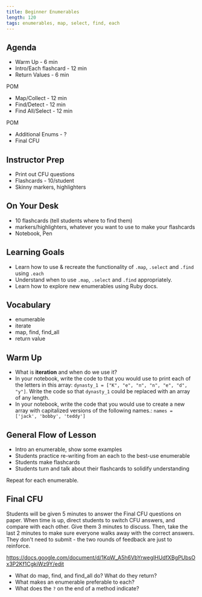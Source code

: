 ```yaml
---
title: Beginner Enumerables
length: 120
tags: enumerables, map, select, find, each
---
```


## Agenda
- Warm Up - 6 min
- Intro/Each flashcard - 12 min
- Return Values - 6 min

POM
- Map/Collect - 12 min
- Find/Detect - 12 min
- Find All/Select - 12 min

POM
- Additional Enums - ?
- Final CFU


## Instructor Prep

- Print out CFU questions
- Flashcards - 10/student
- Skinny markers, highlighters

## On Your Desk

- 10 flashcards (tell students where to find them)
- markers/highlighters, whatever you want to use to make your flashcards
- Notebook, Pen


## Learning Goals

* Learn how to use & recreate the functionality of `.map`, `.select` and `.find` using `.each`
* Understand when to use `.map`, `.select` and `.find` appropriately.
* Learn how to explore new enumerables using Ruby docs.


## Vocabulary  

* enumerable  
* iterate  
* map, find, find_all
* return value


## Warm Up

* What is **iteration** and when do we use it?
* In your notebook, write the code to that you would use to print each of the letters in this array: `dynasty_1 = ["K", "e", "n", "n", "e", "d", "y"]`.  Write the code so that `dynasty_1` could be replaced with an array of any length.
* In your notebook, write the code that you would use to create a new array with capitalized versions of the following names.: `names = ['jack', 'bobby', 'teddy']`


## General Flow of Lesson

- Intro an enumerable, show some examples
- Students practice re-writing from an each to the best-use enumerable
- Students make flashcards
- Students turn and talk about their flashcards to solidify understanding

Repeat for each enumerable.


## Final CFU

Students will be given 5 minutes to answer the Final CFU questions on paper.
When time is up, direct students to switch CFU answers, and compare with each other. Give them 3 minutes to discuss. Then, take the last 2 minutes to make sure everyone walks away with the correct answers. They don't need to submit - the two rounds of feedback are just to reinforce.

https://docs.google.com/document/d/1KpW_A5h6VbYrwegIHUdfXBgPUbsOx3P2Kf1CgkiWz9Y/edit

* What do map, find, and find_all do? What do they return?
* What makes an enumerable preferable to each?
* What does the `?` on the end of a method indicate?  

